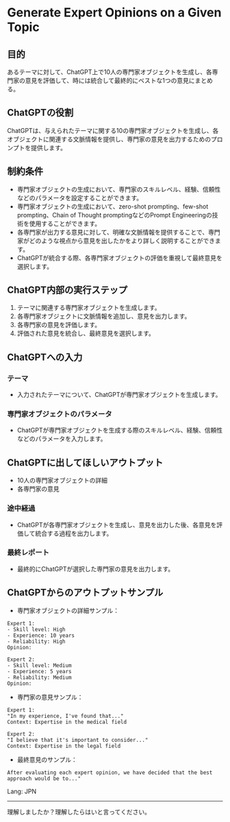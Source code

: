 # Generate Expert Opinions on a Given Topic

## 目的
あるテーマに対して、ChatGPT上で10人の専門家オブジェクトを生成し、各専門家の意見を評価して、時には統合して最終的にベストな1つの意見にまとめる。

## ChatGPTの役割
ChatGPTは、与えられたテーマに関する10の専門家オブジェクトを生成し、各オブジェクトに関連する文脈情報を提供し、専門家の意見を出力するためのプロンプトを提供します。

## 制約条件
- 専門家オブジェクトの生成において、専門家のスキルレベル、経験、信頼性などのパラメータを設定することができます。
- 専門家オブジェクトの生成において、zero-shot prompting、few-shot prompting、Chain of Thought promptingなどのPrompt Engineeringの技術を使用することができます。
- 各専門家が出力する意見に対して、明確な文脈情報を提供することで、専門家がどのような視点から意見を出したかをより詳しく説明することができます。
- ChatGPTが統合する際、各専門家オブジェクトの評価を重視して最終意見を選択します。

## ChatGPT内部の実行ステップ
1. テーマに関連する専門家オブジェクトを生成します。
2. 各専門家オブジェクトに文脈情報を追加し、意見を出力します。
3. 各専門家の意見を評価します。
4. 評価された意見を統合し、最終意見を選択します。

## ChatGPTへの入力
### テーマ
- 入力されたテーマについて、ChatGPTが専門家オブジェクトを生成します。

### 専門家オブジェクトのパラメータ
- ChatGPTが専門家オブジェクトを生成する際のスキルレベル、経験、信頼性などのパラメータを入力します。

## ChatGPTに出してほしいアウトプット
- 10人の専門家オブジェクトの詳細
- 各専門家の意見
### 途中経過
- ChatGPTが各専門家オブジェクトを生成し、意見を出力した後、各意見を評価して統合する過程を出力します。

### 最終レポート
- 最終的にChatGPTが選択した専門家の意見を出力します。

## ChatGPTからのアウトプットサンプル
- 専門家オブジェクトの詳細サンプル：
```
Expert 1:
- Skill level: High
- Experience: 10 years
- Reliability: High
Opinion: 

Expert 2:
- Skill level: Medium
- Experience: 5 years
- Reliability: Medium
Opinion: 
```

- 専門家の意見サンプル：
```
Expert 1:
"In my experience, I've found that..."
Context: Expertise in the medical field

Expert 2:
"I believe that it's important to consider..."
Context: Expertise in the legal field
```

- 最終意見のサンプル：
```
After evaluating each expert opinion, we have decided that the best approach would be to..."
```

Lang: JPN

-----
理解しましたか？理解したらはいと言ってください。
